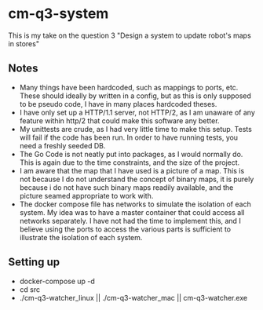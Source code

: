 # cm-q3-system

This is my take on the question 3 "Design a system to update robot's maps in stores"

## Notes

- Many things have been hardcoded, such as mappings to ports, etc. These should ideally by written in a config, but as this is only supposed to be pseudo code, I have in many places hardcoded theses.
- I have only set up a HTTP/1.1 server, not HTTP/2, as I am unaware of any feature within http/2 that could make this software any better.
- My unittests are crude, as I had very little time to make this setup. Tests will fail if the code has been run. In order to have running tests,
  you need a freshly seeded DB.
- The Go Code is not neatly put into packages, as I would normally do. This is again due to the time constraints, and the size of the project.
- I am aware that the map that I have used is a picture of a map. This is not because I do not understand the concept of binary maps, it is purely because
  i do not have such binary maps readily available, and the picture seamed appropriate to work with.
- The docker compose file has networks to simulate the isolation of each system. My idea was to have a master container that could access all
  networks separately. I have not had the time to implement this, and I believe using the ports to access the various parts is sufficient to illustrate the isolation of each system.

## Setting up

- docker-compose up -d
- cd src
- ./cm-q3-watcher_linux || ./cm-q3-watcher_mac || cm-q3-watcher.exe
